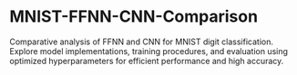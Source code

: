 # MNIST-FFNN-CNN-Comparison
Comparative analysis of FFNN and CNN for MNIST digit classification. Explore model implementations, training procedures, and evaluation using optimized hyperparameters for efficient performance and high accuracy.
